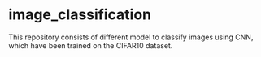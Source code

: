 # image_classification
This repository consists of different model to classify images using CNN, which have been trained on the CIFAR10 dataset.
